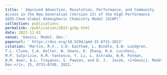 ```yaml
---
title: ' Improved Advection, Resolution, Performance, and Community
Access in the New Generation (Version 13) of the High Performance
GEOS-Chem Global Atmospheric Chemistry Model (GCHP)'
collection: publications
permalink: /publication/2022-gchp.html
date: 2022-12-01
venue: 'Geosci. Model. Dev.'
paperurl: ' https://doi.org/10.5194/gmd-15-8731-2022'
citation: 'Martin, R.V., S.D. Eastham, L. Bindle, E.W. Lundgren,
T.L. Clune, C.A. Keller, W. Downs, D. Zhang, R.A. Lucchesi,
M.P. Sulprizio, R.M. Yantosca, Y. Li, L. Estrada, W.M. Putman,
B.M. Auer, A.L. Trayanov, S. Pawson, and D. J.  Jacob, <i>Geosci. Model
Dev.</i>, 15, 8731–8748, 2022.'
---
```

